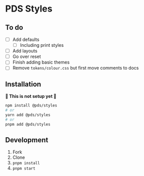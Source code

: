 # PDS Styles

## To do

- [ ] Add defaults
  - [ ] Including print styles
- [ ] Add layouts
- [ ] Go over reset
- [ ] Finish adding basic themes
- [ ] Remove `tokens/colour.css` but first move comments to docs

## Installation

**🚨 This is not setup yet 🚨**

```sh
npm install @pds/styles
# or
yarn add @pds/styles
# or
pnpm add @pds/styles
```

## Development

1. Fork
2. Clone
3. `pnpm install`
4. `pnpm start`

